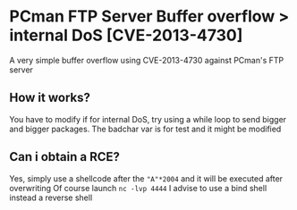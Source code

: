 # PCman FTP Server Buffer overflow > internal DoS [CVE-2013-4730]
A very simple buffer overflow using CVE-2013-4730 against PCman's FTP server
## How it works?
You have to modify if for internal DoS, try using a while loop to send bigger and bigger packages. The badchar var is for test and it might be modified

## Can i obtain a RCE?
Yes, simply use a shellcode after the ````"A"*2004```` and it will be executed after overwriting
Of course launch ````nc -lvp 4444````
I advise to use a bind shell instead a reverse shell

